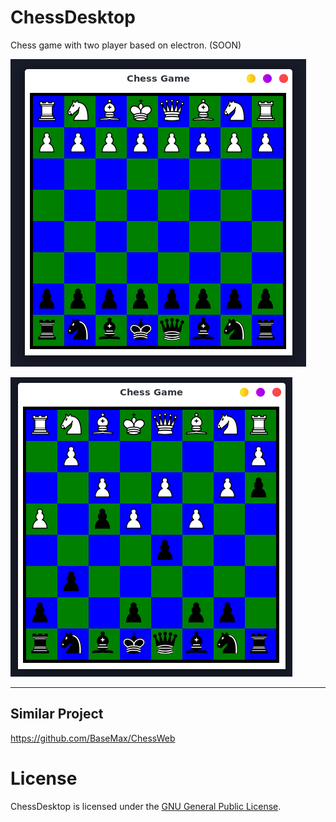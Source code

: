 # ChessDesktop

Chess game with two player based on electron. (SOON)

![ScreenShot](screenshot1.png)

![ScreenShot](screenshot2.png)

---------

## Similar Project

https://github.com/BaseMax/ChessWeb

# License

ChessDesktop is licensed under the [GNU General Public License](LICENSE).
